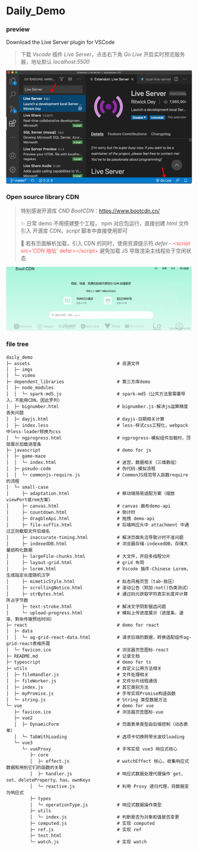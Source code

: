 # Daily_Demo

### preview

Download the Live Server plugin for VSCode

> 下载 _Vscode_ 插件 _Live Server_，点击右下角 _Go Live_ 开启实时预览服务器，地址默认 _localhost:5500_

![vscode-plugin-live Server](./assets/imgs/vscode-live-server-extension.png)

### Open source library CDN

> 特别感谢开源库 CND _BootCDN_：https://www.bootcdn.cn/
>
> ✨ 日常 demo 不用搭建整个工程， npm 对应包运行，直接创建 _html_ 文件引入 开源库 CDN，_script_ 脚本中直接使用即可
>
> 🚀 若有页面解析加载，引入 CDN 的同时，使用资源提示符 _defer_ - <span style="color:#ff4d4f">\<script src='CDN 地址' defer>\</script></span> 避免加载 JS 导致渲染主线程处于空闲状态

![BootCDN](./assets/imgs/bootcdn.png)

### file tree

```text
daily_demo
├─ assets                                 # 资源文件
│  ├─ imgs
│  └─ video
├─ dependent_libraries                    # 第三方库demo
│  ├─ node_modules
│  │  └─ spark-md5.js                     # spark-md5（公共方法里需要导入，不能用CDN，因此罗列）
│  ├─ bignumber.html                      # bignumber.js-解决js运算精度丢失问题
│  ├─ dayjs.html                          # dayjs-日期相关计算
│  ├─ index.less                          # less-样式css工程化，webpack中less-loader转换为css
│  └─ ngprogress.html                     # ngprogress-模拟组件加载时，顶部展示加载进度条
├─ javascript                             # demo for js
│  ├─ game-maze
│  │  └─ index.html                       # 迷宫，数据相关（三维数组）
│  ├─ pseudo-code                         # 伪代码-模拟流程
│  │  └─ commonjs-require.js              # CommonJS规范导入函数require的流程
│  └─ small-case
│     ├─ adaptation.html                  # 移动端简易适配方案（缩放viewPort或rem方案）
│     ├─ canvas.html                      # canvas 画布demo-api
│     ├─ countdown.html                   # 倒计时
│     ├─ dragbleApi.html                  # 拖拽 demo-api
│     ├─ file-suffix.html                 # 后端响应头中 attachment 中通过正则截取文件后缀名
│     ├─ inaccurate-timing.html           # 解决页面失活导致计时不准问题
│     ├─ indexedDB.html                   # 浏览器存储-indexedDB，存储大量结构化数据
│     ├─ largeFile-chunks.html            # 大文件，开启多线程分片
│     ├─ layout-grid.html                 # grid 布局
│     ├─ lorem.html                       # Vscode 插件-Chinese Lorem，生成指定长度随机汉字
│     ├─ mimeticStyle.html                # 拟态风格页签（tab-按压）
│     ├─ scrollingNotice.html             # 滚动公告（附加:not()伪类测试）
│     ├─ strBytes.html                    # 通过码元获取字符真实长度并计算所占字节数
│     ├─ text-stroke.html                 # 解决文字阴影锯齿问题
│     └─ upload-progress.html             # 模拟上传进度展示（进度条、速率、剩余传输预估时间）
├─ react                                  # demo for react
│  ├─ data
│  │  └─ ag-grid-react-data.html          # 请求后端的数据，转换适配组件ag-grid-react表格所需
│  └─ favicon.ico                         # 浏览器页签图标-react
├─ README.md                              # 记录文档
├─ typescript                             # demo for ts
├─ utils                                  # 自定义公用方法相关
│  ├─ fileHandler.js                      # 文件处理相关
│  ├─ fileWorker.js                       # 文件分片线程通信
│  ├─ index.js                            # 其它类别方法
│  ├─ myPromise.js                        # 手写实现Promise构造函数
│  └─ string.js                           # String 类型数据方法
└─ vue                                    # demo for vue
   ├─ favicon.ico                         # 浏览器页签图标-vue
   ├─ vue2
   │  ├─ DynamicForm                      # 页面表单类型由后端控制（动态表单）
   │  └─ TabWithLoading                   # 选项卡切换附带水波纹loading
   └─ vue3
      └─ vueProxy                         # 手写实现 vue3 响应式核心
         ├─ core
         │  ├─ effect.js                  # watchEffect 核心，收集响应式数据和用到它们的函数的关联
         │  ├─ handler.js                 # 响应式数据处理代理操作 get、set、deleteProperty、has、ownKeys
         │  └─ reactive.js                # 利用 Proxy 递归代理，将数据变为响应式
         ├─ types
         │  └─ operationType.js           # 响应式数据操作类型
         ├─ utils
         │  └─ index.js                   # 判断是否为对象和值是否变更
         ├─ computed.js                   # 实现 computed
         ├─ ref.js                        # 实现 ref
         ├─ test.html
         └─ watch.js                      # 实现 watch

```

